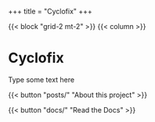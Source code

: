 +++
title = "Cyclofix"
+++

{{< block "grid-2 mt-2" >}}
{{< column >}}

# Cyclofix

Type some text here

{{< button "posts/" "About this project" >}}

{{< button "docs/" "Read the Docs" >}}
